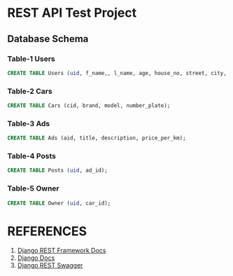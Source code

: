 # REST API Test Project

## Database Schema

### Table-1 Users
```sql
CREATE TABLE Users (uid, f_name,, l_name, age, house_no, street, city, country);
```

### Table-2 Cars
```sql
CREATE TABLE Cars (cid, brand, model, number_plate);
```

### Table-3 Ads
```sql
CREATE TABLE Ads (aid, title, description, price_per_km);
```

### Table-4 Posts
```sql
CREATE TABLE Posts (uid, ad_id);
```

### Table-5 Owner
```sql
CREATE TABLE Owner (uid, car_id);
```


# REFERENCES
1. [Django REST Framework Docs](https://www.django-rest-framework.org/)
2. [Django Docs](https://docs.djangoproject.com/en/4.1/)
3. [Django REST Swagger](https://django-rest-swagger.readthedocs.io/en/latest/)
